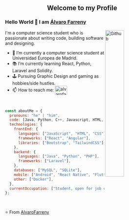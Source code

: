 <p align="center">
 <h2 align="center">Welcome to my Profile</h2>
</p>

### Hello World 👋 I am [Álvaro Farreny](https://github.com/AlvaroFarreny)

<img width="35%" align="right" alt="Github" src="https://github.com/snipe/animated-gifs/blob/master/Approved/FistBumpHero6.gif" />

I'm a computer science student who is passionate about writing code, building software and designing.

- 🔭 I’m currently a computer science student at Universidad Europea de Madrid.
- 📚 I’m currently learning React, Python, Laravel and Solidity.
- 🕹️ Pursuing Graphic Design and gaming as hobbies/side hustles.
- 📫 How to reach me:
  <a href="https://www.linkedin.com/in/alvarofarrenyboixader/" target="blank"><img align="center" src="https://raw.githubusercontent.com/rahuldkjain/github-profile-readme-generator/master/src/images/icons/Social/linked-in-alt.svg" alt="alvarofarreny" height="30" width="40" /></a>

<br>

```javascript
const aboutMe = {
  pronouns: "he" | "him",
  code: [Java, Python, C++, Javascript, HTML, CSS, PHP, SQL],
  technologies: {
    frontEnd: {
      languages: ["JavaScript", "HTML", "CSS"],
      frameworks: ["React", "Angular"],
      libraries: ["Bootstrap", "TailwindCSS"],
    },
    backend: {
      languages: ["Java", "Python", "PHP"],
      frameworks: ["Laravel"],
    },
    databases: ["MySQL", "SQLite"],
    mobile: ["Android", "React Native", "Flutter"],
    other: ["Docker"],
  },
  currentOccupation: ["Student, open for job opportunities"],
};
```

</br>

⭐️ From [AlvaroFarreny](https://alvarofarreny.github.io)
